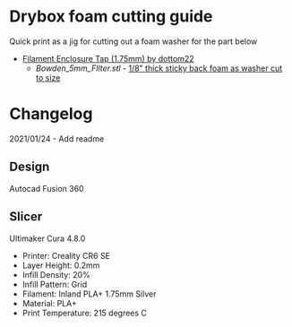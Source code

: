 # Drybox foam cutting guide

Quick print as a jig for cutting out a foam washer for the part below

- [Filament Enclosure Tap (1.75mm) by dottom22](https://www.thingiverse.com/thing:2139021)
    - *Bowden_5mm_FIlter.stl* - [1/8" thick sticky back foam as washer cut to size](https://smile.amazon.com/gp/product/B071R4DR1R)
    
# Changelog

2021/01/24 - Add readme

## Design

Autocad Fusion 360 

## Slicer

Ultimaker Cura 4.8.0
- Printer: Creality CR6 SE
- Layer Height: 0.2mm
- Infill Density: 20%
- Infill Pattern: Grid
- Filament: Inland PLA+ 1.75mm Silver
- Material: PLA+
- Print Temperature: 215 degrees C